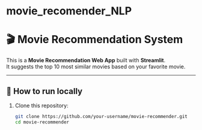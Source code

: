 # movie_recomender_NLP
# 🎬 Movie Recommendation System

This is a **Movie Recommendation Web App** built with **Streamlit**.  
It suggests the top 10 most similar movies based on your favorite movie.

---

## 🚀 How to run locally

1. Clone this repository:
   ```bash
   git clone https://github.com/your-username/movie-recommender.git
   cd movie-recommender
